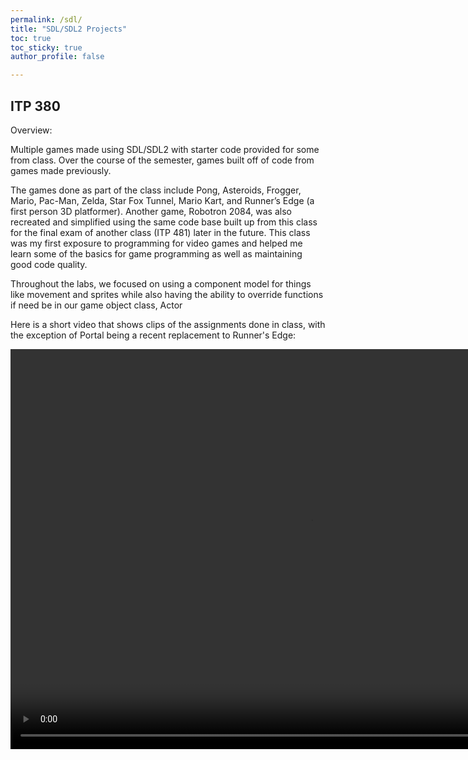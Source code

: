 ```yaml
---
permalink: /sdl/
title: "SDL/SDL2 Projects"
toc: true
toc_sticky: true
author_profile: false

---
```


## ITP 380

Overview:

Multiple games made using SDL/SDL2 with starter code provided for some from class. Over the course of the semester, games built off of code from games made previously.  

The games done as part of the class include Pong, Asteroids, Frogger, Mario, Pac-Man, Zelda, Star Fox Tunnel, Mario Kart, and Runner’s Edge (a first person 3D platformer). Another game, Robotron 2084, was also recreated and simplified using the same code base built up from this class for the final exam of another class (ITP 481) later in the future. This class was my first exposure to programming for video games and helped me learn some of the basics for game programming as well as maintaining good code quality. 

Throughout the labs, we focused on using a component model for things like movement and sprites while also having the ability to override functions if need be in our game object class, Actor

Here is a short video that shows clips of the assignments done in class, with the exception of Portal being a recent replacement to Runner's Edge:


<video width="960" height="640" controls="controls">
  <source src="/assets/videos/HypeTrailer5.mp4" type="video/mp4">
</video>


